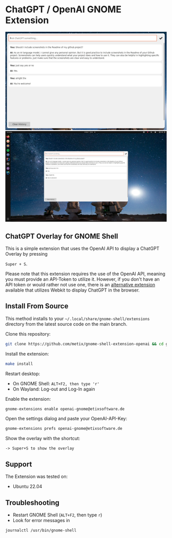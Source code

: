 # ChatGPT / OpenAI GNOME Extension

![screenshot-overlay.png](docs/screenshot-overlay.png)
![screenshot-desktop.png](docs/screenshot-desktop.png)

## ChatGPT Overlay for GNOME Shell
This is a simple extension that uses the OpenAI API to display a ChatGPT Overlay by pressing

`Super + S`.

Please note that this extension requires the use of the OpenAI API, meaning you must provide an API-Token to utilize it.
However, if you don't have an API token or would rather not use one, there is an [alternative extension](https://github.com/HorrorPills/ChatGPT-Gnome-Desktop-Extension) available that utilizes Webkit to display ChatGPT in the browser.

## Install From Source
This method installs to your `~/.local/share/gnome-shell/extensions` directory from the latest source code on the main branch.

Clone this repository:
```bash
git clone https://github.com/metix/gnome-shell-extension-openai && cd gnome-shell-extension-openai
```

Install the extension:
```bash
make install
```

Restart desktop:
- On GNOME Shell: `ALT+F2, then type 'r'`
- On Wayland: Log-out and Log-In again

Enable the extension:
```bash
gnome-extensions enable openai-gnome@etixsoftware.de
```

Open the settings dialog and paste your OpenAI-API-Key:
```bash
gnome-extensions prefs openai-gnome@etixsoftware.de
```

Show the overlay with the shortcut:
```
-> Super+S to show the overlay
```

## Support
The Extension was tested on:
- Ubuntu 22.04

## Troubleshooting
- Restart GNOME Shell (`ALT+F2`, then type `r`)
- Look for error messages in 
```
journalctl /usr/bin/gnome-shell
```